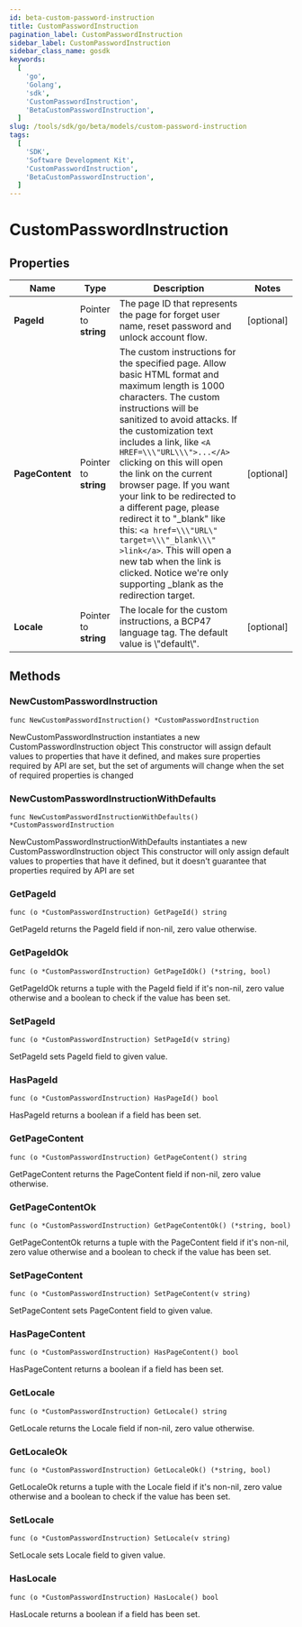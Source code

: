 ```yaml
---
id: beta-custom-password-instruction
title: CustomPasswordInstruction
pagination_label: CustomPasswordInstruction
sidebar_label: CustomPasswordInstruction
sidebar_class_name: gosdk
keywords:
  [
    'go',
    'Golang',
    'sdk',
    'CustomPasswordInstruction',
    'BetaCustomPasswordInstruction',
  ]
slug: /tools/sdk/go/beta/models/custom-password-instruction
tags:
  [
    'SDK',
    'Software Development Kit',
    'CustomPasswordInstruction',
    'BetaCustomPasswordInstruction',
  ]
---
```


# CustomPasswordInstruction

## Properties

| Name | Type | Description | Notes |
| --- | --- | --- | --- |
| **PageId** | Pointer to **string** | The page ID that represents the page for forget user name, reset password and unlock account flow. | [optional] |
| **PageContent** | Pointer to **string** | The custom instructions for the specified page. Allow basic HTML format and maximum length is 1000 characters. The custom instructions will be sanitized to avoid attacks. If the customization text includes a link, like `<A HREF=\\\"URL\\\">...</A>` clicking on this will open the link on the current browser page. If you want your link to be redirected to a different page, please redirect it to \"\_blank\" like this: `<a href=\\\"URL\" target=\\\"_blank\\\" >link</a>`. This will open a new tab when the link is clicked. Notice we're only supporting \_blank as the redirection target. | [optional] |
| **Locale** | Pointer to **string** | The locale for the custom instructions, a BCP47 language tag. The default value is \\\"default\\\". | [optional] |

## Methods

### NewCustomPasswordInstruction

`func NewCustomPasswordInstruction() *CustomPasswordInstruction`

NewCustomPasswordInstruction instantiates a new CustomPasswordInstruction object This constructor will assign default values to properties that have it defined, and makes sure properties required by API are set, but the set of arguments will change when the set of required properties is changed

### NewCustomPasswordInstructionWithDefaults

`func NewCustomPasswordInstructionWithDefaults() *CustomPasswordInstruction`

NewCustomPasswordInstructionWithDefaults instantiates a new CustomPasswordInstruction object This constructor will only assign default values to properties that have it defined, but it doesn't guarantee that properties required by API are set

### GetPageId

`func (o *CustomPasswordInstruction) GetPageId() string`

GetPageId returns the PageId field if non-nil, zero value otherwise.

### GetPageIdOk

`func (o *CustomPasswordInstruction) GetPageIdOk() (*string, bool)`

GetPageIdOk returns a tuple with the PageId field if it's non-nil, zero value otherwise and a boolean to check if the value has been set.

### SetPageId

`func (o *CustomPasswordInstruction) SetPageId(v string)`

SetPageId sets PageId field to given value.

### HasPageId

`func (o *CustomPasswordInstruction) HasPageId() bool`

HasPageId returns a boolean if a field has been set.

### GetPageContent

`func (o *CustomPasswordInstruction) GetPageContent() string`

GetPageContent returns the PageContent field if non-nil, zero value otherwise.

### GetPageContentOk

`func (o *CustomPasswordInstruction) GetPageContentOk() (*string, bool)`

GetPageContentOk returns a tuple with the PageContent field if it's non-nil, zero value otherwise and a boolean to check if the value has been set.

### SetPageContent

`func (o *CustomPasswordInstruction) SetPageContent(v string)`

SetPageContent sets PageContent field to given value.

### HasPageContent

`func (o *CustomPasswordInstruction) HasPageContent() bool`

HasPageContent returns a boolean if a field has been set.

### GetLocale

`func (o *CustomPasswordInstruction) GetLocale() string`

GetLocale returns the Locale field if non-nil, zero value otherwise.

### GetLocaleOk

`func (o *CustomPasswordInstruction) GetLocaleOk() (*string, bool)`

GetLocaleOk returns a tuple with the Locale field if it's non-nil, zero value otherwise and a boolean to check if the value has been set.

### SetLocale

`func (o *CustomPasswordInstruction) SetLocale(v string)`

SetLocale sets Locale field to given value.

### HasLocale

`func (o *CustomPasswordInstruction) HasLocale() bool`

HasLocale returns a boolean if a field has been set.
